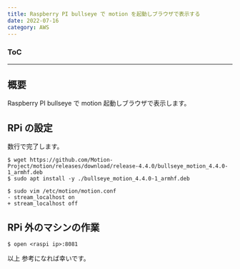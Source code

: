 ```yaml
---
title: Raspberry PI bullseye で motion を起動しブラウザで表示する
date: 2022-07-16
category: AWS
---
```


<div class="toc">
<div class="toc-content">
<h3 class="menu-label">ToC</h3>
<!-- toc -->
</div>
</div>

---

## 概要

Raspberry PI bullseye で motion 起動しブラウザで表示します。

## RPi の設定

数行で完了します。

```console
$ wget https://github.com/Motion-Project/motion/releases/download/release-4.4.0/bullseye_motion_4.4.0-1_armhf.deb
$ sudo apt install -y ./bullseye_motion_4.4.0-1_armhf.deb

$ sudo vim /etc/motion/motion.conf
- stream_localhost on
+ stream_localhost off
```

## RPi 外のマシンの作業

```console
$ open <raspi ip>:8081
```

以上
参考になれば幸いです。
